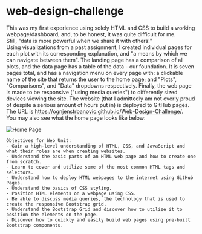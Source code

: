 # web-design-challenge
This was my first experience using solely HTML and CSS to build a working webpage/dashboard, and, to be honest, it was quite difficult for me.  
Still, "data is more powerful when we share it with others!"  
Using visualizations from a past assignment, I created individual pages for each plot with its corresponding explanation, and "a means by which we can navigate between them". The landing page has a comparison of all plots, and the data page has a table of the data - our foundation. It is seven pages total, and has a navigation menu on every page with: a clickable name of the site that returns the user to the home page; and "Plots", "Comparisons", and "Data" dropdowns respectively. Finally, the web page is made to be responsive ("using media queries") to differently sized devices viewing the site.
The website (that I admittedly am not overly proud of despite a serious amount of hours put in) is deployed to GitHub pages. The URL is https://ognjenstrbanovic.github.io/Web-Design-Challenge/.  
You may also see what the home page looks like below:  

![Home Page](https://github.com/ognjenstrbanovic/Web-Design-Challenge/blob/master/Home%20Page.jpg?raw=true)  


```
Objectives for Web Unit:
- Gain a high-level understanding of HTML, CSS, and JavaScript and what their roles are when creating websites.
- Understand the basic parts of an HTML web page and how to create one from scratch.
- Learn to cover and utilize some of the most common HTML tags and selectors.
- Understand how to deploy HTML webpages to the internet using GitHub Pages.
- Understand the basics of CSS styling.
- Position HTML elements on a webpage using CSS.
- Be able to discuss media queries, the technology that is used to create the responsive Bootstrap grid.
- Understand the Bootstrap Grid and discover how to utilize it to position the elements on the page.
- Discover how to quickly and easily build web pages using pre-built Bootstrap components.
```
